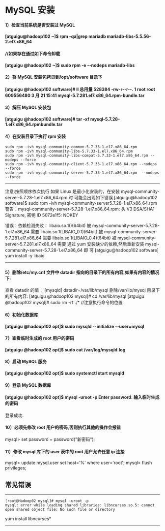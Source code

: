 #  MySQL 安装 

#### 1）检查当前系统是否安装过 MySQL

####  [atguigu@hadoop102 ~]$ rpm -qa|grep mariadb mariadb-libs-5.5.56-2.el7.x86_64 

####  //如果存在通过如下命令卸载 

#### [atguigu @hadoop102 ~]$ sudo rpm -e --nodeps  mariadb-libs 

#### 2）将 MySQL 安装包拷贝到/opt/software 目录下

####  [atguigu @hadoop102 software]# ll 总用量 528384 -rw-r--r--. 1 root root 609556480 3 月  21 15:41 mysql-5.7.281.el7.x86_64.rpm-bundle.tar

#### 3）解压 MySQL 安装包 

#### [atguigu @hadoop102 software]# tar -xf mysql-5.7.28-1.el7.x86_64.rpmbundle.tar 

#### 4）在安装目录下执行 rpm 安装 

```shell
sudo rpm -ivh mysql-community-common-5.7.33-1.el7.x86_64.rpm
sudo rpm -ivh mysql-community-libs-5.7.33-1.el7.x86_64.rpm
sudo rpm -ivh mysql-community-libs-compat-5.7.33-1.el7.x86_64.rpm --nodeps --force
sudo rpm -ivh mysql-community-client-5.7.33-1.el7.x86_64.rpm --nodeps --force
sudo rpm -ivh mysql-community-server-5.7.33-1.el7.x86_64.rpm  --nodeps --force

```

----

注意:按照顺序依次执行 
如果 Linux 是最小化安装的，在安装 mysql-community-server-5.7.28-1.el7.x86_64.rpm 时
可能会出现如下错误 [atguigu@hadoop102 software]$ sudo rpm -ivh mysql-community-server5.7.28-1.el7.x86_64.rpm 警告：mysql-community-server-5.7.28-1.el7.x86_64.rpm: 头 V3 DSA/SHA1 Signature, 密钥 ID 5072e1f5: NOKEY 
                           
错误：依赖检测失败：         libaio.so.1()(64bit) 被 mysql-community-server-5.7.28-1.el7.x86_64 需要         libaio.so.1(LIBAIO_0.1)(64bit) 被 mysql-community-server-5.7.281.el7.x86_64 需要         libaio.so.1(LIBAIO_0.4)(64bit) 被 mysql-community-server-5.7.281.el7.x86_64 需要 
通过 yum 安装缺少的依赖,然后重新安装 mysql-community-server-5.7.28-1.el7.x86_64 即
可 
[atguigu@hadoop102 software] yum install -y libaio 

----



#### 5）删除/etc/my.cnf 文件中 datadir 指向的目录下的所有内容,如果有内容的情况下: 
   查看 datadir 的值： [mysqld] datadir=/var/lib/mysql 
   删除/var/lib/mysql 目录下的所有内容: [atguigu @hadoop102 mysql]# cd /var/lib/mysql [atguigu @hadoop102 mysql]# sudo rm -rf ./*    //注意执行命令的位置 

#### 6）初始化数据库

####  [atguigu @hadoop102 opt]$ sudo mysqld --initialize --user=mysql 

#### 7）查看临时生成的 root 用户的密码

####  [atguigu @hadoop102 opt]$ sudo cat /var/log/mysqld.log  

#### 8）启动 MySQL 服务 

#### [atguigu @hadoop102 opt]$ sudo systemctl start mysqld 

#### 9）登录 MySQL 数据库

####  [atguigu @hadoop102 opt]$ mysql -uroot -p Enter password:   输入临时生成的密码 

   登录成功. 
#### 10）必须先修改 root 用户的密码,否则执行其他的操作会报错 
mysql> set password = password("新密码"); 

#### 11）修改 mysql 库下的 user 表中的 root 用户允许任意 ip 连接

 mysql> update mysql.user set host='%' where user='root'; mysql> flush privileges; 



## 常见错误

---

```shell
[root@Hadoop02 mysql]# mysql -uroot -p
mysql: error while loading shared libraries: libncurses.so.5: cannot open shared object file: No such file or directory
```

yum install libncurses*

---